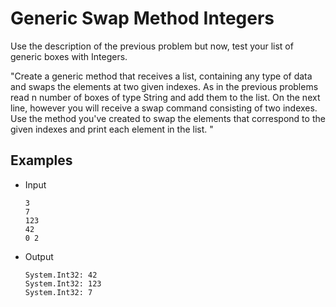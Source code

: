 <h1>	Generic Swap Method Integers</h1>
Use the description of the previous problem but now, test your list of generic boxes with Integers.

"Create a generic method that receives a list, containing any type of data and swaps the elements at two given indexes.
As in the previous problems read n number of boxes of type String and add them to the list. On the next line, however you will receive a swap command consisting of two indexes. Use the method you've created to swap the elements that correspond to the given indexes and print each element in the list.
"

<h2>Examples</h2>

* Input

      3
      7
      123
      42
      0 2


* Output

      System.Int32: 42
      System.Int32: 123
      System.Int32: 7
